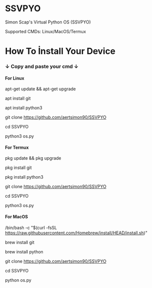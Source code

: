 # SSVPYO
Simon Scap's Virtual Python OS (SSVPYO)

Supported CMDs: Linux/MacOS/Termux

# How To İnstall Your Device
<h3>↓ Copy and paste your cmd ↓</h3>

<h4> For Linux </h4>

apt-get update && apt-get upgrade

apt install git

apt install python3

git clone https://github.com/aertsimon90/SSVPYO

cd SSVPYO

python3 os.py

<h4> For Termux </h4>

pkg update && pkg upgrade

pkg install git

pkg install python3

git clone https://github.com/aertsimon90/SSVPYO

cd SSVPYO

python3 os.py

<h4> For MacOS </h4>

/bin/bash -c "$(curl -fsSL https://raw.githubusercontent.com/Homebrew/install/HEAD/install.sh)"

brew install git

brew install python

git clone https://github.com/aertsimon90/SSVPYO

cd SSVPYO

python os.py
